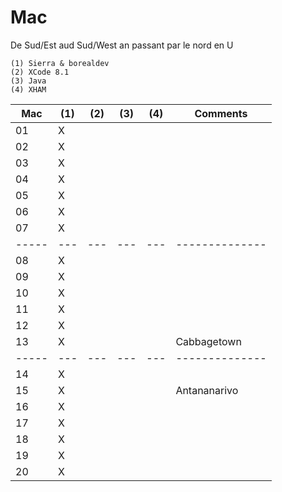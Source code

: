 # Mac

De Sud/Est aud Sud/West an passant par le nord en U

```
(1) Sierra & borealdev
(2) XCode 8.1
(3) Java
(4) XHAM
```

| Mac |(1)|(2)|(3)|(4)|  Comments    |
|-----|---|---|---|---|--------------|  
|  01 | X |   |   |   |              |    
|  02 | X |   |   |   |              |    
|  03 | X |   |   |   |              |    
|  04 | X |   |   |   |              |    
|  05 | X |   |   |   |              |    
|  06 | X |   |   |   |              |    
|  07 | X |   |   |   |              |    
|-----|---|---|---|---|--------------|    
|  08 | X |   |   |   |              |    
|  09 | X |   |   |   |              |    
|  10 | X |   |   |   |              |    
|  11 | X |   |   |   |              |    
|  12 | X |   |   |   |              |    
|  13 | X |   |   |   | Cabbagetown  |    
|-----|---|---|---|---|--------------|    
|  14 | X |   |   |   |              |    
|  15 | X |   |   |   | Antananarivo |    
|  16 | X |   |   |   |              |    
|  17 | X |   |   |   |              |    
|  18 | X |   |   |   |              |    
|  19 | X |   |   |   |              |    
|  20 | X |   |   |   |              |    


